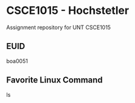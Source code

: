 # CSCE1015 - Hochstetler
Assignment repository for UNT CSCE1015
## EUID
boa0051
## Favorite Linux Command
ls

